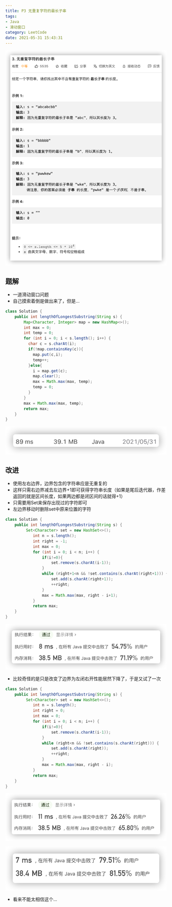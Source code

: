 ```yaml
---
title: P3 无重复字符的最长子串
tags: 
- Java
- 滑动窗口
category: LeetCode
date: 2021-05-31 15:43:31
---
```


<!-- more -->

![image-20210531154521739](https://raw.githubusercontent.com/C1EYE/figureBed/main/img/20210531154521.png)



## 题解

- 一道滑动窗口问题
- 自己摸索着倒是做出来了，但是...

```java
class Solution {
    public int lengthOfLongestSubstring(String s) {
        Map<Character, Integer> map = new HashMap<>();
        int max = 0;
        int temp = 0;
        for (int i = 0; i < s.length(); i++) {
          char c = s.charAt(i);
          if(!map.containsKey(c)){
            map.put(c,i);
            temp++;
          }else{
            i = map.get(c);
            map.clear();
            max = Math.max(max, temp);
            temp = 0;
          }
        }
        max = Math.max(max, temp);
        return max;
    }
}		

```

![image-20210531162135918](https://raw.githubusercontent.com/C1EYE/figureBed/main/img/20210531162135.png)

## 改进

- 使用左右边界，边界包含的字符串应是无重复的
- 这样只需右边界减去左边界+1即可获得字符串长度（如果是尾后迭代器，作差返回的就是区间长度，如果两边都是闭区间的话就得+1）
- 只需要用Set来保存出现过的字符即可
- 左边界移动时删除set中原来位置的字符

```java
class Solution {
    public int lengthOfLongestSubstring(String s) {
         Set<Character> set = new HashSet<>();
            int n = s.length();
            int right = -1;
            int max = 0;
            for (int i = 0; i < n; i++) {
                if(i!=0){
                    set.remove(s.charAt(i-1));
                }
                while (right+1<n && !set.contains(s.charAt(right+1))) {
                    set.add(s.charAt(right+1));
                    ++right;
                }
                max = Math.max(max, right - i+1);
            }
            return max;
    }
}
```

![image-20210531162052441](https://raw.githubusercontent.com/C1EYE/figureBed/main/img/20210531162052.png)

- 比较奇怪的是只是改变了边界为左闭右开性能居然下降了，于是又试了一次

```java
class Solution {
    public int lengthOfLongestSubstring(String s) {
         Set<Character> set = new HashSet<>();
            int n = s.length();
            int right = 0;
            int max = 0;
            for (int i = 0; i < n; i++) {
                if(i!=0){
                    set.remove(s.charAt(i-1));
                }
                while (right<n && !set.contains(s.charAt(right))) {
                    set.add(s.charAt(right));
                    ++right;
                }
                max = Math.max(max, right - i);
            }
            return max;
    }
}
```

![image-20210531162829560](https://raw.githubusercontent.com/C1EYE/figureBed/main/img/20210531162829.png)

![image-20210531163016227](https://raw.githubusercontent.com/C1EYE/figureBed/main/img/20210531163016.png)

- 看来不能太相信这个...
